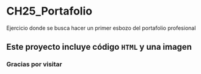 # CH25_Portafolio
Ejercicio donde se busca hacer un primer esbozo del portafolio profesional

Este proyecto incluye código `HTML` y una imagen
---

### Gracias por visitar
